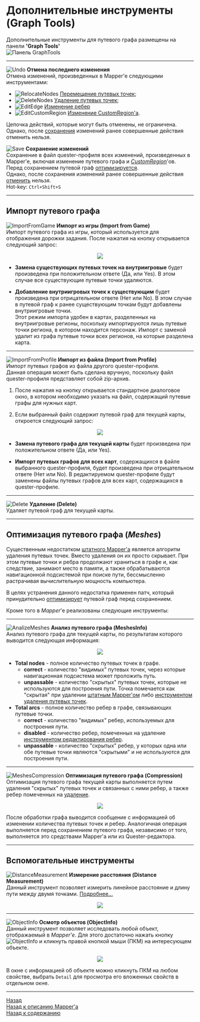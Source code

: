 # Дополнительные инструменты (Graph Tools)

Дополнительные инструменты для путевого графа размещены на панели **'Graph Tools'**  
![Панель GraphTools](img/MapperExt-Panel-GraphTools.png)

---

![Undo](img/icons/miniUndo.png) **<a name="ref-Undo"></a> Отмена последнего изменения**  
Отмена изменений, произведенных в Mapper'e следующими инструментами:
- ![RelocateNodes](img/icons/miniNodeMove.png) [Перемещение путевых точек](Mapper-EditTools-RelocateNodes-RU.md);
- ![DeleteNodes](img/icons/miniCancel.png) [Удаление путевых точек](Mapper-EditTools-DeleteNodes-RU.md);
- ![EditEdge](img/icons/miniEditEdge.png) [Изменение ребер](Mapper-EditTools-RelocateNodes-RU.md)
- ![EditCustomRegion](img/icons/miniEditCR.png) [Изменение CustomRegion'a](Mapper-CustomRegionTools-Edit-RU.md).

Цепочка действий, которые могут быть отменены, не ограничена.  
Однако, после [сохранения](#ref-Save) изменений ранее совершенные действия отменить нельзя.

![Save](img/icons/miniSave.png) **<a name="ref-Save"></a> Сохранение изменений**  
Сохранение в файл quester-профиля всех изменений, произведенных в Mapper'e, включая изменение путевого графа и [*CustomRegion*](Mapper-CustomRegionTools-RU.md)'ов.  
Перед сохранением путевой граф [оптимизируется](#ref-Compression).  
Однако, после сохранения изменений ранее совершенные действия [отменить](#ref-Undo) нельзя.  
Hot-key: ``Ctrl+Shift+S``

---

## <a name="ref-ImportMeshes"></a> **Импорт путевого графа**

![ImportFromGame](img/icons/miniClone.png) **<a name="ref-ImportFromGame"></a> Импорт из игры (Import from Game)**  
Импорт путевого графа из игры, который используется для отображения дорожки задания.
После нажатия на кнопку открывается следующий запрос:  

<p align="center"><img src="img/GraphTools/ImportFromGame-UserRequest.png"></p>

- **Замена существующих путевых точек на внутриигровые** будет произведена при положительном ответе (Да, или Yes). В этом случае все существующие путевые точки удаляются.

- **Добавление внутриигровых точек к существующим** будет произведена при отрицательном ответе (Нет или No). В этом случае в путевой граф к ранее существующим точкам будут добавлены внутриигровые точки.  
  Этот режим импорта удобен в картах, разделенных на внутриигровые регионы, поскольку импортируются лишь путевые точки региона, в котором находится персонаж. Импорт с заменой удалит из графа путевые точки всех регионов, на которые разделена карта.

---

![ImportFromProfile](img/icons/miniImport.png) **<a name="ref-ImportFromProfile"></a> Импорт из файла (Import from Profile)**  
Импорт путевых графов из файла другого quester-профиля.  
Данная операция может быть сделана вручную, поскольку файл quester-профиля представляет собой zip-архив.

1. После нажатия на кнопку открывается стандартное диалоговое окно, в котором необходимо указать на файл, содержащий путевые графы для нужных карт.
   
2. Если выбранный файл содержит путевой граф для текущей карты, откроется следующий запрос:  

  <p align="center"><img src="img/GraphTools/ImportFromProfile-UserRequest.png"></p>  

  - **Замена путевого графа для текущей карты** будет произведена при положительном ответе (Да, или Yes).

  - **Импорт путевых графов для всех карт**, содержащихся в файле выбранного quester-профиля, будет произведена при отрицательном ответе (Нет или No). В редактируемом quester-профиле будут заменены файлы путевых графов для всех карт, содержащихся в quester-профиле.

---

![Delete](img/icons/miniDelete.png) **<a name="ref-Delete"></a> Удаление (Delete)**  
Удаляет путевой граф для текущей карты.  

---

## <a name="ref-Meshes"></a> **Оптимизация путевого графа (*Meshes*)**

Существенным недостатком [штатного Mapper'a](https://www.neverwinter-bot.com/forums/viewtopic.php?p=43909#p43909) является алгоритм удаления путевых точек. Вместо удаления он их просто скрывает. При этом путевые точки и ребра продолжают храниться в графе и, как следствие, занимают место в памяти, а также обрабатываются навигационной подсистемой при поиске пути, бессмысленно растрачивая вычислительную мощность компьютера.

В целях устранения данного недостатка применен патч, который принудительно [оптимизирует](#ref-Compression) путевой граф перед сохранением.

Кроме того в *Mapper*'e реализованы следующие инструменты:

---

![AnalizeMeshes](img/icons/miniAnalize.png) **<a name="ref-MeshesInfo"></a> Анализ путевого графа (MeshesInfo)**  
Анализ путевого графа для текущей карты, по результатам которого выводится следующая информация:  

<p align="center"><img src="img/GraphTools/MeshesInfo-AnalysisResult.png"></p>

- **Total nodes** - полное количество путевых точек в графе.
  + **correct** - количество "видимых" путевых точек, через которые навигационная подсистема может проложить путь.
  + **unpassable** - количество "скрытых" путевых точек, которые не используются для построения пути. Точка помечается как "скрытая" при удалении [штатным Mapper'ом](https://www.neverwinter-bot.com/forums/viewtopic.php?p=43909#p43909) либо [инструментом удаления путевых точек](Mapper-EditTools-DeleteNodes-RU.md).
- **Total arcs** - полное количество ребер в графе, связывающих путевые точки.
  + **correct** - количество "видимых" ребер, используемых для построения пути.
  + **disabled** - количество ребер, помеченных на удаление [инструментом редактирования ребер](Mapper-EditTools-EditEdges-RU.md).
  + **unpassable** - количество "скрытых" ребер, у которых одна или обе путевые точки являются "скрытыми" и не используются для построения пути.

---

![MeshesCompression](img/icons/miniWizard.png) <a name="ref-Compression"></a> **Оптимизация путевого графа (Compression)**  
Оптимизация путевого графа текущей карты выполняется путем удаления "скрытых" путевых точек и связанных с ними ребер, а также ребер помеченных на [удаление](Mapper-EditTools-EditEdges-RU.md#ref-DeleteEdg).  

<p align="center"><img src="img/GraphTools/CompressionResult.png"></p>

После обработки графа выводится сообщение с информацией об изменении количества путевых точек и ребер.
Аналогичная операция выполняется перед сохранением путевого графа, независимо от того, выполняется это средствами Mapper'a или из Quester-редактора.

---

## **Вспомогательные инструменты**

![DistanceMeasurement](img/icons/miniRuler.png) <a name="ref-DistanceMeasurement"></a>**Измерение расстояния (Distance Measurement)**  
Данный инструмент позволяет измерить линейное расстояние и длину пути между двумя точками. [Подробнее...](Mapper-GraphTools-DistanceMeasurement-RU.md)

<p align="center"><img src="img/GraphTools/DistanceMeasurement-NormalPath.png"></p>

---

![ObjectInfo](img/icons/miniInfo.png) <a name="ref-ObjectInfo"></a> **Осмотр объектов (ObjectInfo)**  
Данный инструмент позволяет исследовать любой объект, отображаемый в *Mapper'e*. Для этого достаточно нажать кнопку ![ObjectInfo](img/icons/miniInfo.png) и кликнуть правой кнопкой мыши (ПКМ) на интересующем объекте.

<p align="center"><img src="img/GraphTools/ObjectInfo.png"></p>

В окне с информацией об объекте можно кликнуть ПКМ на любом свойстве, выбрать ``Detail`` для просмотра его вложенных свойств в отдельном окне.

---

<a href="javascript:history.back()">Назад</a>  
[Назад к описанию Mapper'a](Mapper-RU.md)  
[Назад к содержанию](../../index.md)